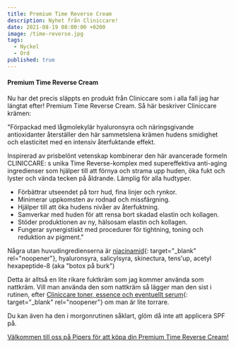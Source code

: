 ```yaml
---
title: Premium Time Reverse Cream
description: Nyhet från Cliniccare!
date: 2021-08-19 08:00:00 +0200
image: /time-reverse.jpg
tags:
  - Nyckel
  - Ord
published: true
---
```

#### Premium Time Reverse Cream

Nu har det precis släppts en produkt fr&aring;n Cliniccare som i alla fall jag har längtat efter\! Premium Time Reverse Cream. S&aring; här beskriver Cliniccare krämen:

"Förpackad med l&aring;gmolekylär hyaluronsyra och näringsgivande antioxidanter &aring;terställer den här sammetslena krämen hudens smidighet och elasticitet med en intensiv &aring;terfuktande effekt.

Inspirerad av prisbelönt vetenskap kombinerar den här avancerade formeln CLINICCARE: s unika Time Reverse-komplex med supereffektiva anti-aging ingredienser som hjälper till att förnya och strama upp huden, öka fukt och lyster och vända tecken p&aring; &aring;ldrande. Lämplig för alla hudtyper.

* Förbättrar utseendet p&aring; torr hud, fina linjer och rynkor.
* Minimerar uppkomsten av rodnad och missfärgning.
* Hjälper till att öka hudens niv&aring;er av &aring;terfuktning.
* Samverkar med huden för att rensa bort skadad elastin och kollagen.
* Stöder produktionen av ny, hälsosam elastin och kollagen.
* Fungerar synergistiskt med procedurer för tightning, toning och reduktion av pigment."

N&aring;gra utan huvudingredienserna är [niacinamid](/2021/08/01/niacinamid/){: target="_blank" rel="noopener"}, hyaluronsyra, salicylsyra, skinectura, tens'up, acetyl hexapeptide-8 (aka "botox p&aring; burk")

Detta är allts&aring; en lite rikare fuktkräm som jag kommer använda som nattkräm. Vill man använda den som nattkräm s&aring; lägger man den sist i rutinen, efter&nbsp;[Cliniccare toner, essence och eventuellt serum](/produkter/){: target="_blank" rel="noopener"} om man är lite torrare.

Du kan även ha den i morgonrutinen s&aring;klart, glöm d&aring; inte att applicera SPF p&aring;.

[Välkommen till oss p&aring; Pipers för att köpa din Premium Time Reverse Cream\!](https://www.bokadirekt.se/places/pipersgatan-30-38891)
